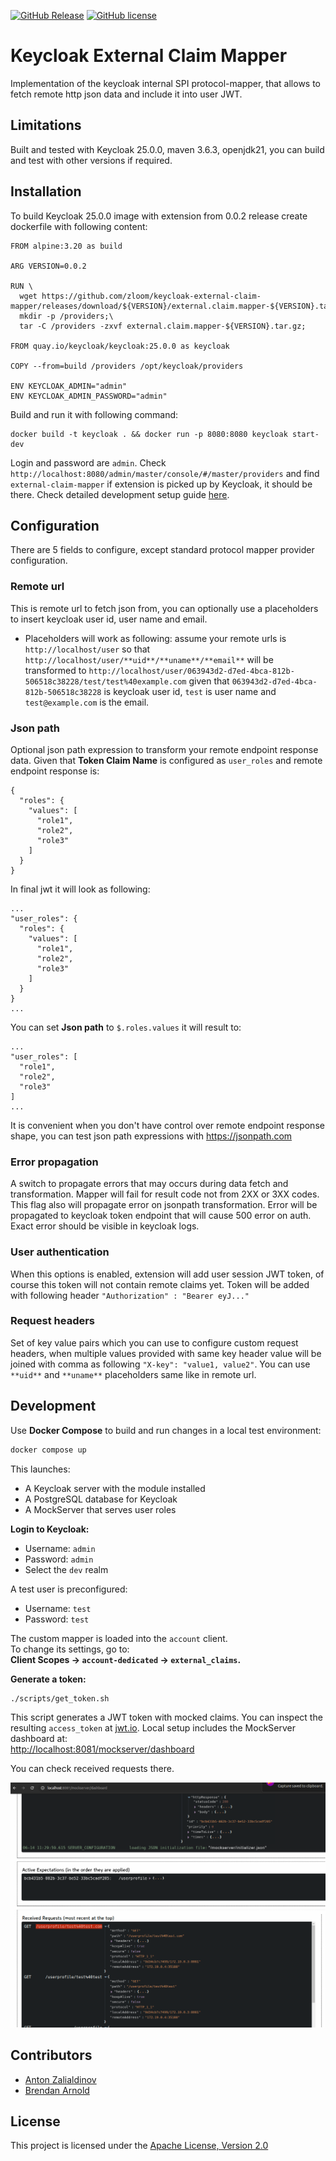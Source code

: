 [![GitHub Release](https://img.shields.io/github/v/release/zloom/keycloak-external-claim-mapper?color=blue)](https://github.com/zloom/keycloak-external-claim-mapper/releases)
[![GitHub license](https://img.shields.io/badge/License-Apache-blue.svg)](https://github.com/zloom/keycloak-external-claim-mapper/blob/main/LICENSE)
# Keycloak External Claim Mapper
Implementation of the keycloak internal SPI protocol-mapper, that allows to fetch remote http json data and include it into user JWT.
## Limitations
Built and tested with Keycloak 25.0.0, maven 3.6.3, openjdk21, you can build and test with other versions if required.
## Installation
To build Keycloak 25.0.0 image with extension from 0.0.2 release create dockerfile with following content:
```
FROM alpine:3.20 as build

ARG VERSION=0.0.2

RUN \
  wget https://github.com/zloom/keycloak-external-claim-mapper/releases/download/${VERSION}/external.claim.mapper-${VERSION}.tar.gz;\
  mkdir -p /providers;\
  tar -C /providers -zxvf external.claim.mapper-${VERSION}.tar.gz;

FROM quay.io/keycloak/keycloak:25.0.0 as keycloak

COPY --from=build /providers /opt/keycloak/providers

ENV KEYCLOAK_ADMIN="admin"
ENV KEYCLOAK_ADMIN_PASSWORD="admin"
```
Build and run it with following command:
```
docker build -t keycloak . && docker run -p 8080:8080 keycloak start-dev
```
Login and password are `admin`. Check `http://localhost:8080/admin/master/console/#/master/providers` and find `external-claim-mapper` if extension is picked up by Keycloak, it should be there. Check detailed development setup guide [here](https://www.zloom.org/blogs/debugging-keycloak-extension?utm_source=keycloak-external-claim-mapper).
## Configuration
There are 5 fields to configure, except standard protocol mapper provider configuration.
### Remote url
This is remote url to fetch json from, you can optionally use a placeholders to insert keycloak user id, user name and email. 
- Placeholders will work as following: assume your remote urls is `http://localhost/user` so that `http://localhost/user/**uid**/**uname**/**email**` will be transformed to `http://localhost/user/063943d2-d7ed-4bca-812b-506518c38228/test/test%40example.com` given that `063943d2-d7ed-4bca-812b-506518c38228` is keycloak user id, `test` is user name and `test@example.com` is the email.
### Json path
Optional json path expression to transform your remote endpoint response data.
Given that **Token Claim Name** is configured as `user_roles` and remote endpoint response is:
```
{
  "roles": {
    "values": [
      "role1",
      "role2",
      "role3"
    ]
  }
}
```
In final jwt it will look as following:
```
...
"user_roles": {
  "roles": {
    "values": [
      "role1",
      "role2",
      "role3"
    ]
  }
}
...
```
You can set **Json path** to `$.roles.values` it will result to:
```
...
"user_roles": [
  "role1",
  "role2",
  "role3"
]
...
```
It is convenient when you don't have control over remote endpoint response shape, you can test json path expressions with https://jsonpath.com
### Error propagation
A switch to propagate errors that may occurs during data fetch and transformation. Mapper will fail for result code not from 2XX or 3XX codes. This flag also will propagate error on jsonpath transformation. Error will be propagated to keycloak token endpoint that will cause 500 error on auth. Exact error should be visible in keycloak logs.
### User authentication
When this options is enabled, extension will add user session JWT token, of course this token will not contain remote claims yet. Token will be added with following header `"Authorization" : "Bearer eyJ..."`
### Request headers
Set of key value pairs which you can use to configure custom request headers, when multiple values provided with same key header value will be joined with comma as following `"X-key": "value1, value2"`. You can use `**uid**` and `**uname**` placeholders same like in remote url.

## Development

Use **Docker Compose** to build and run changes in a local test environment:

```bash
docker compose up
```

This launches:
- A Keycloak server with the module installed
- A PostgreSQL database for Keycloak
- A MockServer that serves user roles

**Login to Keycloak:**
- Username: `admin`
- Password: `admin`
- Select the `dev` realm

A test user is preconfigured:
- Username: `test`
- Password: `test`

The custom mapper is loaded into the `account` client.  
To change its settings, go to:  
**Client Scopes → `account-dedicated` → `external_claims`.**

**Generate a token:**

```bash
./scripts/get_token.sh
```

This script generates a JWT token with mocked claims.
You can inspect the resulting `access_token` at [jwt.io](https://jwt.io/).
Local setup includes the MockServer dashboard at:  
[http://localhost:8081/mockserver/dashboard](http://localhost:8081/mockserver/dashboard)

You can check received requests there.

![Dashboard](./images/2025-06-14_13-51.png)

## Contributors

- [Anton Zalialdinov](https://zloom.org)
- [Brendan Arnold](http://brendan.sdf-eu.org)

## License
This project is licensed under the [Apache License, Version 2.0](https://www.apache.org/licenses/LICENSE-2.0)
